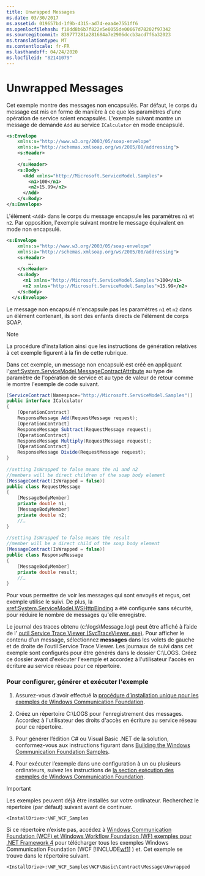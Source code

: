 ```yaml
---
title: Unwrapped Messages
ms.date: 03/30/2017
ms.assetid: 019657bd-1f9b-4315-ad74-eaa4e7551ff6
ms.openlocfilehash: f10dd8b6b7f822e5e0055de00667d78202f97342
ms.sourcegitcommit: 839777281a281684a7e2906dccb3acd7f6a32023
ms.translationtype: MT
ms.contentlocale: fr-FR
ms.lasthandoff: 04/24/2020
ms.locfileid: "82141079"
---
```

# <a name="unwrapped-messages"></a>Unwrapped Messages
Cet exemple montre des messages non encapsulés. Par défaut, le corps du message est mis en forme de manière à ce que les paramètres d'une opération de service soient encapsulés. L'exemple suivant montre un message de demande `Add` au service `ICalculator` en mode encapsulé.  
  
```xml  
<s:Envelope
    xmlns:s="http://www.w3.org/2003/05/soap-envelope"  
    xmlns:a="http://schemas.xmlsoap.org/ws/2005/08/addressing">  
    <s:Header>  
        …  
    </s:Header>  
    <s:Body>  
      <Add xmlns="http://Microsoft.ServiceModel.Samples">  
        <n1>100</n1>  
        <n2>15.99</n2>  
      </Add>  
    </s:Body>  
</s:Envelope>  
```  
  
 L'élément `<Add>` dans le corps du message encapsule les paramètres `n1` et `n2`. Par opposition, l'exemple suivant montre le message équivalent en mode non encapsulé.  
  
```xml  
<s:Envelope
    xmlns:s="http://www.w3.org/2003/05/soap-envelope"
    xmlns:a="http://schemas.xmlsoap.org/ws/2005/08/addressing">  
    <s:Header>  
        ….  
    </s:Header>  
    <s:Body>  
      <n1 xmlns="http://Microsoft.ServiceModel.Samples">100</n1>  
      <n2 xmlns="http://Microsoft.ServiceModel.Samples">15.99</n2>  
    </s:Body>  
  </s:Envelope>  
```  
  
 Le message non encapsulé n'encapsule pas les paramètres `n1` et `n2` dans un élément contenant, ils sont des enfants directs de l'élément de corps SOAP.  
  
> [!NOTE]
> La procédure d'installation ainsi que les instructions de génération relatives à cet exemple figurent à la fin de cette rubrique.  
  
 Dans cet exemple, un message non encapsulé est créé en appliquant l'<xref:System.ServiceModel.MessageContractAttribute> au type de paramètre de l'opération de service et au type de valeur de retour comme le montre l'exemple de code suivant.  
  
```csharp
[ServiceContract(Namespace="http://Microsoft.ServiceModel.Samples")]  
public interface ICalculator  
{  
    [OperationContract]  
    ResponseMessage Add(RequestMessage request);  
    [OperationContract]  
    ResponseMessage Subtract(RequestMessage request);  
    [OperationContract]  
    ResponseMessage Multiply(RequestMessage request);  
    [OperationContract]  
    ResponseMessage Divide(RequestMessage request);  
}  
  
//setting IsWrapped to false means the n1 and n2  
//members will be direct children of the soap body element  
[MessageContract(IsWrapped = false)]  
public class RequestMessage  
{  
    [MessageBodyMember]  
    private double n1;  
    [MessageBodyMember]  
    private double n2;  
    //…  
}  
  
//setting IsWrapped to false means the result  
//member will be a direct child of the soap body element  
[MessageContract(IsWrapped = false)]  
public class ResponseMessage  
{  
    [MessageBodyMember]  
    private double result;  
    //…  
}  
```  
  
 Pour vous permettre de voir les messages qui sont envoyés et reçus, cet exemple utilise le suivi. De plus, la <xref:System.ServiceModel.WSHttpBinding> a été configurée sans sécurité, pour réduire le nombre de messages qu'elle enregistre.  
  
 Le journal des traces obtenu (c:\logs\Message.log) peut être affiché à l’aide de l' [outil Service Trace Viewer (SvcTraceViewer. exe)](../../../../docs/framework/wcf/service-trace-viewer-tool-svctraceviewer-exe.md). Pour afficher le contenu d’un message, sélectionnez **messages** dans les volets de gauche et de droite de l’outil Service Trace Viewer. Les journaux de suivi dans cet exemple sont configurés pour être générés dans le dossier C:\LOGS. Créez ce dossier avant d'exécuter l'exemple et accordez à l'utilisateur l'accès en écriture au service réseau pour ce répertoire.  
  
### <a name="to-set-up-build-and-run-the-sample"></a>Pour configurer, générer et exécuter l'exemple  
  
1. Assurez-vous d’avoir effectué la [procédure d’installation unique pour les exemples de Windows Communication Foundation](../../../../docs/framework/wcf/samples/one-time-setup-procedure-for-the-wcf-samples.md).  
  
2. Créez un répertoire C:\LOGS pour l'enregistrement des messages. Accordez à l'utilisateur des droits d'accès en écriture au service réseau pour ce répertoire.  
  
3. Pour générer l’édition C# ou Visual Basic .NET de la solution, conformez-vous aux instructions figurant dans [Building the Windows Communication Foundation Samples](../../../../docs/framework/wcf/samples/building-the-samples.md).  
  
4. Pour exécuter l’exemple dans une configuration à un ou plusieurs ordinateurs, suivez les instructions de [la section exécution des exemples de Windows Communication Foundation](../../../../docs/framework/wcf/samples/running-the-samples.md).  
  
> [!IMPORTANT]
> Les exemples peuvent déjà être installés sur votre ordinateur. Recherchez le répertoire (par défaut) suivant avant de continuer.  
>
> `<InstallDrive>:\WF_WCF_Samples`  
>
> Si ce répertoire n’existe pas, accédez à [Windows Communication Foundation (WCF) et Windows Workflow Foundation (WF) exemples pour .NET Framework 4](https://www.microsoft.com/download/details.aspx?id=21459) pour télécharger tous les exemples Windows Communication Foundation (WCF [!INCLUDE[wf1](../../../../includes/wf1-md.md)] ) et. Cet exemple se trouve dans le répertoire suivant.  
>
> `<InstallDrive>:\WF_WCF_Samples\WCF\Basic\Contract\Message\Unwrapped`  

